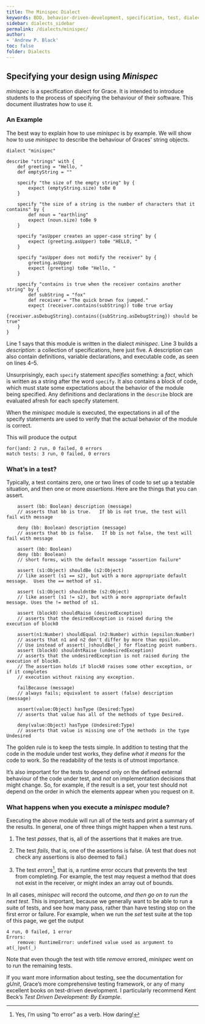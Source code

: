 ```yaml
---
title: The Minispec Dialect
keywords: BDD, behavior-driven-development, specification, test, dialect
sidebar: dialects_sidebar
permalink: /dialects/minispec/
author:
- 'Andrew P. Black'
toc: false
folder: Dialects
---
```



## Specifying your design using _Minispec_


*minispec* is a specification dialect for Grace. It is intended to introduce students to the process of specifying the behaviour of their software. This document illustrates how to use it.

### An Example


The best way to explain how to use *minispec* is by example.  We will show how to use *minispec* to describe the behaviour of Graces' string objects.

    dialect "minispec"

    describe "strings" with {
        def greeting = "Hello, "
        def emptyString = ""

        specify "the size of the empty string" by {
            expect (emptyString.size) toBe 0
        }
        
        specify "the size of a string is the number of characters that it contains" by {
            def noun = "earthling"
            expect (noun.size) toBe 9
        }
        
        specify "asUpper creates an upper-case string" by {
            expect (greeting.asUpper) toBe "HELLO, "
        }
        
        specify "asUpper does not modify the receiver" by {
            greeting.asUpper
            expect (greeting) toBe "Hello, "
        }
        
        specify "contains is true when the receiver contains another string" by {
            def subString = "fox"
            def receiver = "The quick brown fox jumped."
            expect (receiver.contains(subString)) toBe true orSay 
                "{receiver.asDebugString}.contains({subString.asDebugString}) should be true"
        }
    }

Line 1 says that this module is written in the dialect *minispec*. 
Line 3 builds a *description*: a collection of specifications, here just five.
A description can
also contain definitions, variable declarations, and executable code, as
seen on lines 4–5.

Unsurprisingly, each `specify` statement _specifies_ something: a _fact_, which is
written as a string after the word `specify`.  It also contains a block of
code, which must state some expectations about the behavior of the module being specified.
Any definitions and declarations in the `describe` block are evaluated afresh
for each specify statement.

When the _minispec_ module is executed, the expectations in all of the specify statements
are used to verify that the actual behavior of the module is correct.


This will produce the output

    for()and: 2 run, 0 failed, 0 errors
    match tests: 3 run, 0 failed, 0 errors

### What’s in a test?


Typically, a test contains zero, one or two lines of code to set up a
testable situation, and then one or more *assertions*. Here are the
things that you can assert.


        assert (bb: Boolean) description (message)
        // asserts that bb is true.   If bb is not true, the test will fail with message

        deny (bb: Boolean) description (message)
        // asserts that bb is false.   If bb is not false, the test will fail with message

        assert (bb: Boolean)
        deny (bb: Boolean)
        // short forms, with the default message "assertion failure"

        assert (s1:Object) shouldBe (s2:Object)
        // like assert (s1 == s2), but with a more appropriate default message.  Uses the == method of s1.

        assert (s1:Object) shouldntBe (s2:Object)
        // like assert (s1 != s2), but with a more appropriate default message. Uses the != method of s1.

        assert (block0) shouldRaise (desiredException)
        // asserts that the desiredException is raised during the execution of block0

        assert(n1:Number) shouldEqual (n2:Number) within (epsilon:Number)
        // asserts that n1 and n2 don't differ by more than epsilon.
        // Use instead of assert(_)shouldBe(_) for floating point numbers.
        assert (block0) shouldntRaise (undesiredException)
        // asserts that the undesiredException is not raised during the execution of block0.
        // The assertion holds if block0 raises some other exception, or if it completes
        // execution without raising any exception.

        failBecause (message)
        // always fails; equivalent to assert (false) description (message)

        assert(value:Object) hasType (Desired:Type)
        // asserts that value has all of the methods of type Desired.

        deny(value:Object) hasType (Undesired:Type)
        // asserts that value is missing one of the methods in the type Undesired

The golden rule is to keep the tests simple. In addition to testing that
the code in the module under test works, they define *what it means* for
the code to work. So the readability of the tests is of utmost
importance.

It’s also important for the tests to depend only on the defined external
behaviour of the code under test, and *not* on implementation decisions
that might change. So, for example, if the result is a set, your test
should not depend on the order in which the elements appear when you
request on it.

### What happens when you execute a *minispec* module?


Executing the above module will run all of the tests and print a summary
of the results. In general, one of three things might happen when a test
runs.

1.  The test *passes*, that is, all of the assertions that it makes
    are true.

2.  The test *fails*, that is, one of the assertions is false. (A test that
    does not check any assertions is also deemed to fail.)

3.  The test *errors*[^1], that is, a runtime error occurs that prevents
    the test from completing. For example, the test may request a method
    that does not exist in the receiver, or might index an array out
    of bounds.

In all cases, *minispec* will record the outcome, *and then go on to run
the next test*. This is important, because we generally want to be able
to run a suite of tests, and see how many pass, rather than have testing
stop on the first error or failure. For example, when we run the _set_
test suite at the top of this page, we get the output

    4 run, 0 failed, 1 error
    Errors:
        remove: RuntimeError: undefined value used as argument to at(_)put(_)

Note that even though the test with title *remove* errored, *minispec*
went on to run the remaining tests.

If you want more information about testing, see the documentation for
*gUnit*, Grace’s more comprehensive testing framework, or any of many
excellent books on test-driven development. I particularly recommend
Kent Beck’s *Test Driven Development: By Example*.

[^1]: Yes, I’m using “to error” as a verb. How daring!
